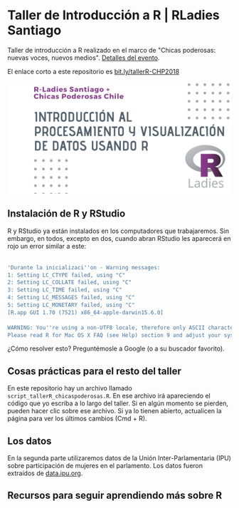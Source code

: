 # Taller de Introducción a R | RLadies Santiago
Taller de introducción a R realizado en el marco de "Chicas poderosas: nuevas voces, nuevos medios". [Detalles del evento](https://www.meetup.com/es/Chicas-Poderosas-Chile/events/255678121/).

El enlace corto a este repositorio es [bit.ly/tallerR-CHP2018](http://bit.ly/tallerR-CHP2018)


![flyer taller](https://github.com/rivaquiroga/taller-R-chicas-poderosas/blob/master/RLadies_ChicasPoderosas.png)

## Instalación de R y RStudio 

R y RStudio ya están instalados en los computadores que trabajaremos. Sin embargo, en todos, excepto en dos, cuando abran RStudio les aparecerá en rojo un error similar a este:

``` r

'Durante la inicializaci''on - Warning messages:
1: Setting LC_CTYPE failed, using "C" 
2: Setting LC_COLLATE failed, using "C" 
3: Setting LC_TIME failed, using "C" 
4: Setting LC_MESSAGES failed, using "C" 
5: Setting LC_MONETARY failed, using "C" 
[R.app GUI 1.70 (7521) x86_64-apple-darwin15.6.0]

WARNING: You''re using a non-UTF8 locale, therefore only ASCII characters will work.
Please read R for Mac OS X FAQ (see Help) section 9 and adjust your system preferences accordingly.'
```

¿Cómo resolver esto? Preguntémosle a Google (o a su buscador favorito).

## Cosas prácticas para el resto del taller

En este repositorio hay un archivo llamado `script_tallerR_chicaspoderosas.R`. En ese archivo irá apareciendo el código que yo escriba a lo largo del taller. Si en algún momento se pierden, pueden hacer clic sobre ese archivo. Si ya lo tienen abierto, actualicen la página para ver los últimos cambios (Cmd + R).

## Los datos
En la segunda parte utilizaremos datos de la Unión Inter-Parlamentaria (IPU) sobre participación de mujeres en el parlamento. Los datos fueron extraídos de [data.ipu.org](https://data.ipu.org/).


## Recursos para seguir aprendiendo más sobre R
